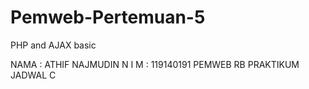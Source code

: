 # Pemweb-Pertemuan-5
PHP and AJAX basic

NAMA : ATHIF NAJMUDIN
N I M : 119140191
PEMWEB RB
PRAKTIKUM JADWAL C
